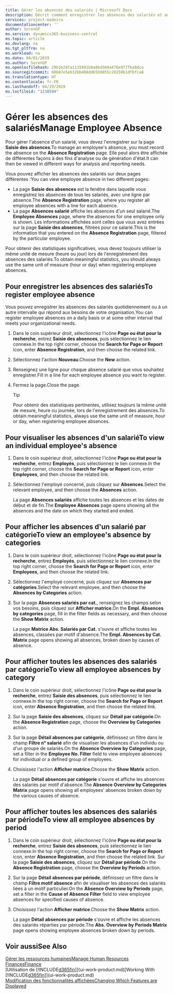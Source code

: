 ```yaml
---
title: Gérer les absences des salariés | Microsoft Docs
description: Décrit comment enregistrer les absences des salariés et analyser les statistiques d'indisponibilité.
services: project-madeira
documentationcenter: ''
author: SorenGP
ms.service: dynamics365-business-central
ms.topic: article
ms.devlang: na
ms.tgt_pltfrm: na
ms.workload: na
ms.date: 04/01/2019
ms.author: SorenGP
ms.openlocfilehash: 29b1b29fa1115991b8a8bd569a476e977fba8dce
ms.sourcegitcommit: 60b87e5eb32bb408dd65b9855c29159b1dfbfca8
ms.translationtype: HT
ms.contentlocale: fr-FR
ms.lasthandoff: 04/29/2019
ms.locfileid: "1238594"
---
```

# <a name="manage-employee-absence"></a><span data-ttu-id="4fc23-103">Gérer les absences des salariés</span><span class="sxs-lookup"><span data-stu-id="4fc23-103">Manage Employee Absence</span></span>
<span data-ttu-id="4fc23-104">Pour gérer l'absence d'un salarié, vous devez l'enregistrer sur la page **Saisie des absences**.</span><span class="sxs-lookup"><span data-stu-id="4fc23-104">To manage an employee's absence, you must record the absence on the **Absence Registration** page.</span></span> <span data-ttu-id="4fc23-105">Elle peut alors être affichée de différentes façons à des fins d'analyse ou de génération d'état.</span><span class="sxs-lookup"><span data-stu-id="4fc23-105">It can then be viewed in different ways for analysis and reporting needs.</span></span>

<span data-ttu-id="4fc23-106">Vous pouvez afficher les absences des salariés sur deux pages différentes :</span><span class="sxs-lookup"><span data-stu-id="4fc23-106">You can view employee absence in two different pages:</span></span>

* <span data-ttu-id="4fc23-107">La page **Saisie des absences** est la fenêtre dans laquelle vous enregistrez les absences de tous les salariés, avec une ligne par absence.</span><span class="sxs-lookup"><span data-stu-id="4fc23-107">The **Absence Registration** page, where you register all employee absences with a line for each absence.</span></span>
* <span data-ttu-id="4fc23-108">La page **Absences salarié** affiche les absences d'un seul salarié.</span><span class="sxs-lookup"><span data-stu-id="4fc23-108">The **Employee Absences** page, where the absences for one employee only is shown.</span></span> <span data-ttu-id="4fc23-109">Les informations affichées sont celles que vous avez entrées sur la page **Saisie des absences**, filtrées pour ce salarié.</span><span class="sxs-lookup"><span data-stu-id="4fc23-109">This is the information that you entered on the **Absence Registration** page, filtered by the particular employee.</span></span>

<span data-ttu-id="4fc23-110">Pour obtenir des statistiques significatives, vous devez toujours utiliser la même unité de mesure (heure ou jour) lors de l'enregistrement des absences des salariés.</span><span class="sxs-lookup"><span data-stu-id="4fc23-110">To obtain meaningful statistics, you should always use the same unit of measure (hour or day) when registering employee absences.</span></span>

## <a name="to-register-employee-absence"></a><span data-ttu-id="4fc23-111">Pour enregistrer les absences des salariés</span><span class="sxs-lookup"><span data-stu-id="4fc23-111">To register employee absence</span></span>
<span data-ttu-id="4fc23-112">Vous pouvez enregistrer les absences des salariés quotidiennement ou à un autre intervalle qui répond aux besoins de votre organisation.</span><span class="sxs-lookup"><span data-stu-id="4fc23-112">You can register employee absences on a daily basis or at some other interval that meets your organizational needs.</span></span>

1. <span data-ttu-id="4fc23-113">Dans le coin supérieur droit, sélectionnez l'icône **Page ou état pour la recherche**, entrez **Saisie des absences**, puis sélectionnez le lien connexe.</span><span class="sxs-lookup"><span data-stu-id="4fc23-113">In the top right corner, choose the **Search for Page or Report** icon, enter **Absence Registration**, and then choose the related link.</span></span>
2. <span data-ttu-id="4fc23-114">Sélectionnez l'action **Nouveau**.</span><span class="sxs-lookup"><span data-stu-id="4fc23-114">Choose the **New** action.</span></span>
3. <span data-ttu-id="4fc23-115">Renseignez une ligne pour chaque absence salarié que vous souhaitez enregistrer.</span><span class="sxs-lookup"><span data-stu-id="4fc23-115">Fill in a line for each employee absence you want to register.</span></span>
4. <span data-ttu-id="4fc23-116">Fermez la page.</span><span class="sxs-lookup"><span data-stu-id="4fc23-116">Close the page.</span></span>

    > [!Tip]
    > <span data-ttu-id="4fc23-117">Pour obtenir des statistiques pertinentes, utilisez toujours la même unité de mesure, heure ou journée, lors de l'enregistrement des absences.</span><span class="sxs-lookup"><span data-stu-id="4fc23-117">To obtain meaningful statistics, always use the same unit of measure, hour or day, when registering employee absences.</span></span>

## <a name="to-view-an-individual-employees-absence"></a><span data-ttu-id="4fc23-118">Pour visualiser les absences d'un salarié</span><span class="sxs-lookup"><span data-stu-id="4fc23-118">To view an individual employee's absence</span></span>
1. <span data-ttu-id="4fc23-119">Dans le coin supérieur droit, sélectionnez l'icône **Page ou état pour la recherche**, entrez **Employés**, puis sélectionnez le lien connexe.</span><span class="sxs-lookup"><span data-stu-id="4fc23-119">In the top right corner, choose the **Search for Page or Report** icon, enter **Employees**, and then choose the related link.</span></span>
2. <span data-ttu-id="4fc23-120">Sélectionnez l'employé concerné, puis cliquez sur **Absences**.</span><span class="sxs-lookup"><span data-stu-id="4fc23-120">Select the relevant employee, and then choose the **Absences** action.</span></span>

    <span data-ttu-id="4fc23-121">La page **Absences salariés** affiche toutes les absences et les dates de début et de fin.</span><span class="sxs-lookup"><span data-stu-id="4fc23-121">The **Employee Absences** page opens showing all the absences and the date on which they started and ended.</span></span>

## <a name="to-view-an-employees-absence-by-categories"></a><span data-ttu-id="4fc23-122">Pour afficher les absences d'un salarié par catégorie</span><span class="sxs-lookup"><span data-stu-id="4fc23-122">To view an employee's absence by categories</span></span>
1. <span data-ttu-id="4fc23-123">Dans le coin supérieur droit, sélectionnez l'icône **Page ou état pour la recherche**, entrez **Employés**, puis sélectionnez le lien connexe.</span><span class="sxs-lookup"><span data-stu-id="4fc23-123">In the top right corner, choose the **Search for Page or Report** icon, enter **Employees**, and then choose the related link.</span></span>
2. <span data-ttu-id="4fc23-124">Sélectionnez l'employé concerné, puis cliquez sur **Absences par catégories**.</span><span class="sxs-lookup"><span data-stu-id="4fc23-124">Select the relevant employee, and then choose the **Absences by Categories** action.</span></span>
3. <span data-ttu-id="4fc23-125">Sur la page **Absences salariés par cat.**, renseignez les champs selon vos besoins, puis cliquez sur **Afficher matrice**.</span><span class="sxs-lookup"><span data-stu-id="4fc23-125">On the **Empl. Absences by categories** page, fill in the filter fields as necessary, and then choose the **Show Matrix** action.</span></span>

    <span data-ttu-id="4fc23-126">La page **Matrice Abs. Salariés par Cat.** s'ouvre et affiche toutes les absences, classées par motif d'absence.</span><span class="sxs-lookup"><span data-stu-id="4fc23-126">The **Empl. Absences by Cat. Matrix** page opens showing all absences, broken down by causes of absence.</span></span>

## <a name="to-view-all-employee-absences-by-category"></a><span data-ttu-id="4fc23-127">Pour afficher toutes les absences des salariés par catégorie</span><span class="sxs-lookup"><span data-stu-id="4fc23-127">To view all employee absences by category</span></span>
1. <span data-ttu-id="4fc23-128">Dans le coin supérieur droit, sélectionnez l'icône **Page ou état pour la recherche**, entrez **Saisie des absences**, puis sélectionnez le lien connexe.</span><span class="sxs-lookup"><span data-stu-id="4fc23-128">In the top right corner, choose the **Search for Page or Report** icon, enter **Absence Registration**, and then choose the related link.</span></span>
2. <span data-ttu-id="4fc23-129">Sur la page **Saisie des absences**, cliquez sur **Détail par catégorie**.</span><span class="sxs-lookup"><span data-stu-id="4fc23-129">On the **Absence Registration** page, choose the **Overview by Categories** action.</span></span>
3. <span data-ttu-id="4fc23-130">Sur la page **Détail absences par catégorie**, définissez un filtre dans le champ **Filtre n° salarié** afin de visualiser les absences d'un individu ou d'un groupe de salariés.</span><span class="sxs-lookup"><span data-stu-id="4fc23-130">On the **Absence Overview by Categories** page, set a filter in the **Employee No. Filter** field to view employee absences for individual or a defined group of employees.</span></span>
4. <span data-ttu-id="4fc23-131">Choisissez l'action **Afficher matrice**.</span><span class="sxs-lookup"><span data-stu-id="4fc23-131">Choose the **Show Matrix** action.</span></span>

    <span data-ttu-id="4fc23-132">La page **Détail absences par catégorie** s'ouvre et affiche les absences des salariés par motif d'absence.</span><span class="sxs-lookup"><span data-stu-id="4fc23-132">The **Absence Overview by Categories Matrix** page opens showing all employees’ absences broken down by the various causes of absence.</span></span>

## <a name="to-view-all-employee-absences-by-period"></a><span data-ttu-id="4fc23-133">Pour afficher toutes les absences des salariés par période</span><span class="sxs-lookup"><span data-stu-id="4fc23-133">To view all employee absences by period</span></span>
1. <span data-ttu-id="4fc23-134">Dans le coin supérieur droit, sélectionnez l'icône **Page ou état pour la recherche**, entrez **Saisie des absences**, puis sélectionnez le lien connexe.</span><span class="sxs-lookup"><span data-stu-id="4fc23-134">In the top right corner, choose the **Search for Page or Report** icon, enter **Absence Registration**, and then choose the related link.</span></span>
   <span data-ttu-id="4fc23-135">Sur la page **Saisie des absences**, cliquez sur **Détail par période**.</span><span class="sxs-lookup"><span data-stu-id="4fc23-135">On the **Absence Registration** page, choose the **Overview by Periods** action.</span></span>
2. <span data-ttu-id="4fc23-136">Sur la page **Détail absences par période**, définissez un filtre dans le champ **Filtre motif absence** afin de visualiser les absences des salariés liées à un motif particulier.</span><span class="sxs-lookup"><span data-stu-id="4fc23-136">On the **Absence Overview by Periods** page, set a filter in the **Cause of Absence Filter** field to view employee absences for specified causes of absence.</span></span>
3. <span data-ttu-id="4fc23-137">Choisissez l'action **Afficher matrice**.</span><span class="sxs-lookup"><span data-stu-id="4fc23-137">Choose the **Show Matrix** action.</span></span>

    <span data-ttu-id="4fc23-138">La page **Détail absences par période** s'ouvre et affiche les absences des salariés réparties par période.</span><span class="sxs-lookup"><span data-stu-id="4fc23-138">The **Abs. Overview by Periods Matrix** page opens showing employee absences broken down by periods.</span></span>

## <a name="see-also"></a><span data-ttu-id="4fc23-139">Voir aussi</span><span class="sxs-lookup"><span data-stu-id="4fc23-139">See Also</span></span>
[<span data-ttu-id="4fc23-140">Gérer les ressources humaines</span><span class="sxs-lookup"><span data-stu-id="4fc23-140">Manage Human Resources</span></span>](hr-manage-human-resources.md)  
[<span data-ttu-id="4fc23-141">Finances</span><span class="sxs-lookup"><span data-stu-id="4fc23-141">Finance</span></span>](finance.md)  
<span data-ttu-id="4fc23-142">[Utilisation de [!INCLUDE[d365fin](includes/d365fin_md.md)]](ui-work-product.md)</span><span class="sxs-lookup"><span data-stu-id="4fc23-142">[Working With [!INCLUDE[d365fin](includes/d365fin_md.md)]](ui-work-product.md)</span></span>  
[<span data-ttu-id="4fc23-143">Modification des fonctionnalités affichées</span><span class="sxs-lookup"><span data-stu-id="4fc23-143">Changing Which Features are Displayed</span></span>](ui-experiences.md)
